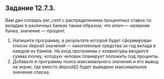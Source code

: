 ## Задание 12.7.3.
Вам дан словарь per_cent с распределением процентных ставок по вкладам в различных банках таким образом, что ключ — название банка, значение — процент. 
1. Напишите программу, в результате которой будет сформирован список deposit значений — накопленные средства за год вклада в каждом из банков. На вход программы с клавиатуры вводится сумма money, которую человек планирует положить под проценты.
2. Добавьте в программу поиск максимального значения и его вывод на экран, где вместо deposit[i] будет выведено максимальное значение списка.
